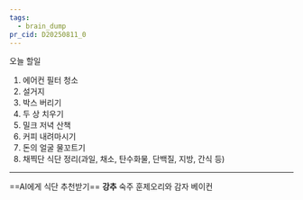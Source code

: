 ```yaml
---
tags:
  - brain_dump
pr_cid: D20250811_0
---
```


오늘 할일
1. 에어컨 필터 청소
2. 설거지
3. 박스 버리기
4. 두 상 치우기
5. 밀크 저녁 산책
6. 커피 내려마시기
7. 돈의 얼굴 물꼬트기
8. 채찍단 식단 정리(과일, 채소, 탄수화물, 단백질, 지방, 간식 등)

---

==AI에게 식단 추천받기== **강추**
숙주 훈제오리와 감자 베이컨